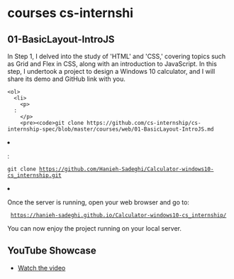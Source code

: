 
<h1>courses cs-internshi </h1>
    <h2>01-BasicLayout-IntroJS </h2>
    <p>In Step 1, I delved into the study of 'HTML' and 'CSS,' covering topics such as Grid and Flex in CSS, along with an introduction to JavaScript. In this step, I undertook a project to design a Windows 10 calculator, and I will share its demo and GitHub link with you.</p>

    <ol>
      <li>
        <p> 
      :
        </p>
        <pre><code>git clone https://github.com/cs-internship/cs-internship-spec/blob/master/courses/web/01-BasicLayout-IntroJS.md
  </code></pre>
      </li>
      <li>
        <p>
         :
        </p>
        <pre><code>git clone https://github.com/Hanieh-Sadeghi/Calculator-windows10-cs_internship.git
  </code></pre>
      </li>
      <li>
        <p>Once the server is running, open your web browser and go to:</p>
        <pre><code> https://hanieh-sadeghi.github.io/Calculator-windows10-cs_internship/
  </code></pre>
        <p>You can now enjoy the project running on your local server.</p>
      </li>
    </ol>
    <h2>YouTube Showcase</h2>
    <ul>
      <li>
        <a href="https://youtu.be/xnofAd5YAZg?si=-RUunNUlfZlTfDlF" target="_new"
          >Watch the video</a
        >
      </li>
    </ul>